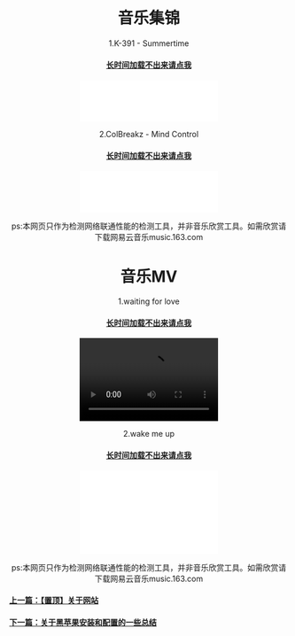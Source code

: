 <html>
<head>
</head>
<body>
      <div style="width:100%;margin:0 auto">
          <p><h1><center>音乐集锦</center></h1></p>    
          <p><a> <center>1.K-391 - Summertime </center></a></p>
          <p><h4><center><a href="https://windows7xiaogeng-bilibili.github.io/w7xg.github.io/K-391 - Summertime.mp3">长时间加载不出来请点我</a></center></H4></p>
 <center><embed autoplay="false" src="K-391 - Summertime.mp3" width="250" height="75" /> </center>
<p><a> <center>2.ColBreakz - Mind Control </center></a></p>
      <p><h4><center><a href="https://windows7xiaogeng-bilibili.github.io/w7xg.github.io/ColBreakz - Mind Control.mp3">长时间加载不出来请点我</a></center></H4></p>
 <center><embed autoplay="false" src="ColBreakz - Mind Control.mp3" width="250" height="75" /> </center>
<P><a> <center>ps:本网页只作为检测网络联通性能的检测工具，并非音乐欣赏工具。如需欣赏请下载网易云音乐music.163.com </center></a></p>
      <P><h1><center>音乐MV</center></h1></P>
      <P><a><center>1.waiting for love</center></a></P>
      <p><h4><center><a href="https://windows7xiaogeng-bilibili.github.io/w7xg.github.io/mv1.mp4">长时间加载不出来请点我</a></center></H4></p>
<P><center><video src="mv1.mp4" controls width="250" height="150"></video></center></P>
      <P><a><center>2.wake me up</center></a></P>
      <p><h4><center><a href="https://windows7xiaogeng-bilibili.github.io/w7xg.github.io/mv2.mp4">长时间加载不出来请点我</a></center></H4></p>
<P><center><embed src="mv2.mp4" controls width="250" height="150"></center></P>
<P><a> <center>ps:本网页只作为检测网络联通性能的检测工具，并非音乐欣赏工具。如需欣赏请下载网易云音乐music.163.com </center></a></p>
       <p><h4><a href="0.html">上一篇：【置顶】关于网站</a></H4></p>
 <p><h4><a href="2.html">下一篇：关于黑苹果安装和配置的一些总结</a></H4></p>
      </div>
</body>
</html>
